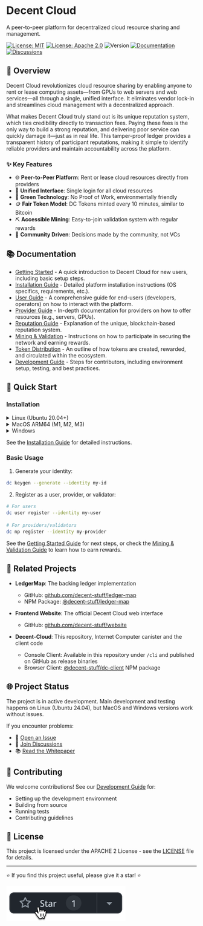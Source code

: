 # Decent Cloud

A peer-to-peer platform for decentralized cloud resource sharing and management.

[![License: MIT](https://img.shields.io/badge/License-MIT-green.svg)](https://opensource.org/licenses/MIT)
[![License: Apache 2.0](https://img.shields.io/badge/License-Apache%202.0-green.svg)](https://opensource.org/licenses/Apache-2.0)
![Version](https://img.shields.io/badge/version-0.3.0-blue)
[![Documentation](https://img.shields.io/badge/docs-latest-green.svg)](docs/)
[![Discussions](https://img.shields.io/github/discussions/decent-stuff/decent-cloud)](https://github.com/orgs/decent-stuff/discussions)

## 🌟 Overview

Decent Cloud revolutionizes cloud resource sharing by enabling anyone to rent or lease computing assets—from GPUs to web servers and web services—all through a single, unified interface. It eliminates vendor lock-in and streamlines cloud management with a decentralized approach.

What makes Decent Cloud truly stand out is its unique reputation system, which ties credibility directly to transaction fees. Paying these fees is the only way to build a strong reputation, and delivering poor service can quickly damage it—just as in real life. This tamper-proof ledger provides a transparent history of participant reputations, making it simple to identify reliable providers and maintain accountability across the platform.

### ✨ Key Features

- 🌐 **Peer-to-Peer Platform**: Rent or lease cloud resources directly from providers
- 🔄 **Unified Interface**: Single login for all cloud resources
- 🌿 **Green Technology**: No Proof of Work, environmentally friendly
- 🪙 **Fair Token Model**: DC Tokens minted every 10 minutes, similar to Bitcoin
- ⛏️ **Accessible Mining**: Easy-to-join validation system with regular rewards
- 🤝 **Community Driven**: Decisions made by the community, not VCs

## 📚 Documentation

- [Getting Started](docs/getting-started.md) - A quick introduction to Decent Cloud for new users, including basic setup steps.
- [Installation Guide](docs/installation.md) - Detailed platform installation instructions (OS specifics, requirements, etc.).
- [User Guide](docs/user-guide.md) - A comprehensive guide for end-users (developers, operators) on how to interact with the platform.
- [Provider Guide](docs/provider-guide.md) - In-depth documentation for providers on how to offer resources (e.g., servers, GPUs).
- [Reputation Guide](docs/reputation.md) - Explanation of the unique, blockchain-based reputation system.
- [Mining & Validation](docs/mining-and-validation.md) - Instructions on how to participate in securing the network and earning rewards.
- [Token Distribution](docs/token-distribution.md) - An outline of how tokens are created, rewarded, and circulated within the ecosystem.
- [Development Guide](docs/development.md) - Steps for contributors, including environment setup, testing, and best practices.

## 🚀 Quick Start

### Installation

<details>
<summary>Linux (Ubuntu 20.04+)</summary>

```bash
mkdir $HOME/bin
curl -L https://github.com/decent-stuff/decent-cloud/releases/latest/download/decent-cloud-linux-amd64 -o $HOME/bin/dc
chmod +x $HOME/bin/dc
```

Add to PATH in `~/.bashrc`:

```bash
if [ -d "$HOME/bin" ] ; then
   export PATH="$HOME/bin:$PATH"
fi
```

</details>

<details>
<summary>MacOS ARM64 (M1, M2, M3)</summary>

```bash
curl -L https://github.com/decent-stuff/decent-cloud/releases/latest/download/decent-cloud-darwin-arm64 -o /usr/local/bin/dc
chmod +x /usr/local/bin/dc
```

</details>

<details>
<summary>Windows</summary>

```powershell
$download_url = "https://github.com/decent-stuff/decent-cloud/releases/latest/download/decent-cloud-windows-amd64.exe"
Invoke-WebRequest "$download_url" -OutFile "dc.exe"
```

</details>

See the [Installation Guide](docs/installation.md) for detailed instructions.

### Basic Usage

1. Generate your identity:

```bash
dc keygen --generate --identity my-id
```

2. Register as a user, provider, or validator:

```bash
# For users
dc user register --identity my-user

# For providers/validators
dc np register --identity my-provider
```

See the [Getting Started Guide](docs/getting-started.md) for next steps, or check the [Mining & Validation Guide](docs/mining-and-validation.md) to learn how to earn rewards.

## 🔗 Related Projects

- **LedgerMap**: The backing ledger implementation

  - GitHub: [github.com/decent-stuff/ledger-map](https://github.com/decent-stuff/ledger-map/)
  - NPM Package: [@decent-stuff/ledger-map](https://www.npmjs.com/package/@decent-stuff/ledger-map)

- **Frontend Website**: The official Decent Cloud web interface

  - GitHub: [github.com/decent-stuff/website](https://github.com/decent-stuff/website/)

- **Decent-Cloud**: This repository, Internet Computer canister and the client code
  - Console Client: Available in this repository under `/cli` and published on GitHub as release binaries
  - Browser Client: [@decent-stuff/dc-client](https://www.npmjs.com/package/@decent-stuff/dc-client) NPM package

## 🌐 Project Status

The project is in active development. Main development and testing happens on Linux (Ubuntu 24.04), but MacOS and Windows versions work without issues.

If you encounter problems:

- 📝 [Open an Issue](https://github.com/decent-stuff/decent-cloud/issues)
- 💬 [Join Discussions](https://github.com/orgs/decent-stuff/discussions)
- 📚 [Read the Whitepaper](https://decent-cloud.org/)

## 🤝 Contributing

We welcome contributions! See our [Development Guide](docs/development.md) for:

- Setting up the development environment
- Building from source
- Running tests
- Contributing guidelines

## 📄 License

This project is licensed under the APACHE 2 License - see the [LICENSE](LICENSE) file for details.

---

⭐ If you find this project useful, please give it a star! ⭐

![Star the project](https://github.com/decent-stuff/decent-cloud/blob/main/images/star_img.png "Please star the project!")
